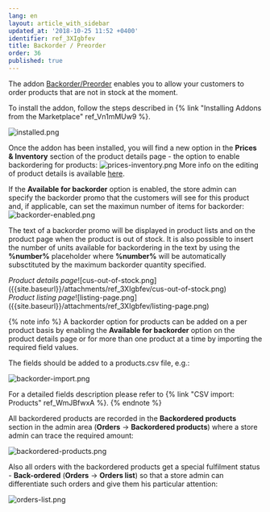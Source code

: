 ```yaml
---
lang: en
layout: article_with_sidebar
updated_at: '2018-10-25 11:52 +0400'
identifier: ref_3XIgbfev
title: Backorder / Preorder
order: 36
published: true
---
```

The addon [Backorder/Preorder](https://market.x-cart.com/addons/backorder-preorder.html "Backorder / Preorder") enables you to allow your customers to order products that are not in stock at the moment.

To install the addon, follow the steps described in {% link "Installing Addons from the Marketplace" ref_Vn1mMUw9 %}.

![installed.png]({{site.baseurl}}/attachments/ref_3XIgbfev/installed.png)

Once the addon has been installed, you will find a new option in the **Prices & Inventory** section of the product details page - the option to enable backordering for products:
![prices-inventory.png]({{site.baseurl}}/attachments/ref_3XIgbfev/prices-inventory.png)
More info on the editing of product details is available [here](https://kb.x-cart.com/products/products/managing_products/adding_products.html#basic-product-setup "Backorder / Preorder").

If the **Available for backorder** option is enabled, the store admin can specify the backorder promo that the customers will see for this product and, if applicable, can set the maximun number of items for backorder:
![backorder-enabled.png]({{site.baseurl}}/attachments/ref_3XIgbfev/backorder-enabled.png)

The text of a backorder promo will be displayed in product lists and on the product page when the product is out of stock. It is also possible to insert the number of units available for backordering in the text by using the **%number%** placeholder where **%number%** will be automatically subsctituted by the maximum backorder quantity specified.

<div class="ui stackable two column grid">
  <div class="column" markdown="span"><i>Product details page</i>![cus-out-of-stock.png]({{site.baseurl}}/attachments/ref_3XIgbfev/cus-out-of-stock.png)</div>
  <div class="column" markdown="span"><i>Product listing page</i>![listing-page.png]({{site.baseurl}}/attachments/ref_3XIgbfev/listing-page.png)</div>
</div>

{% note info %}
A backorder option for products can be added on a per product basis by enabling the  **Available for backorder** option on the product details page or for more than one product at a time by importing the required field values. 

The fields should be added to a products.csv file, e.g.:

![backorder-import.png]({{site.baseurl}}/attachments/ref_3XIgbfev/backorder-import.png)

For a detailed fields description please refer to {% link "CSV import: Products" ref_WmJBfwxA %}.
{% endnote %}

All backordered products are recorded in the **Backordered products** section in the admin area (**Orders** -> **Backordered products**) where a store admin can trace the required amount:

![backordered-products.png]({{site.baseurl}}/attachments/ref_3XIgbfev/backordered-products.png)

Also all orders with the backordered products get a special fulfilment status - **Back-ordered** (**Orders** -> **Orders list**) so that a store admin can differentiate such orders and give them his particular attention:

![orders-list.png]({{site.baseurl}}/attachments/ref_3XIgbfev/orders-list.png)
